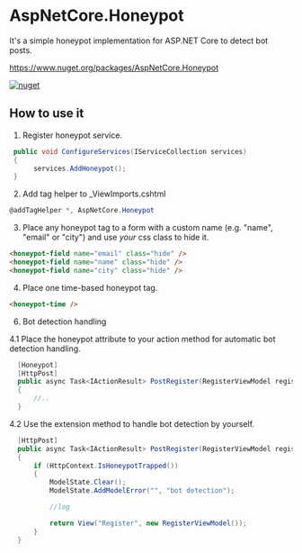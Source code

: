 # AspNetCore.Honeypot

It's a simple honeypot implementation for ASP.NET Core to detect bot posts.

https://www.nuget.org/packages/AspNetCore.Honeypot  
  
[![nuget](https://img.shields.io/nuget/v/AspNetCore.Honeypot.svg)](https://www.nuget.org/packages/AspNetCore.Honeypot)
  
## How to use it ##

1. Register honeypot service.

```cs
 public void ConfigureServices(IServiceCollection services)
 {
      services.AddHoneypot();
 }
```

2. Add tag helper to _ViewImports.cshtml

```cs
@addTagHelper *, AspNetCore.Honeypot
```

3. Place any honeypot tag to a form with a custom name (e.g. "name", "email" or "city") and use *your* css class to hide it.

```html
<honeypot-field name="email" class="hide" />
<honeypot-field name="name" class="hide" />
<honeypot-field name="city" class="hide" />
```

4. Place one time-based honeypot tag. 
```html
<honeypot-time />
```

6. Bot detection handling

4.1 Place the honeypot attribute to your action method for automatic bot detection handling.

```cs
  [Honeypot]
  [HttpPost]
  public async Task<IActionResult> PostRegister(RegisterViewModel registerData)
  {
      //..
  }
```

4.2 Use the extension method to handle bot detection by yourself.
```cs
  [HttpPost]
  public async Task<IActionResult> PostRegister(RegisterViewModel registerData)
  {
      if (HttpContext.IsHoneypotTrapped())
      {
          ModelState.Clear();
          ModelState.AddModelError("", "bot detection");

          //log

          return View("Register", new RegisterViewModel());
      }
  }
```


